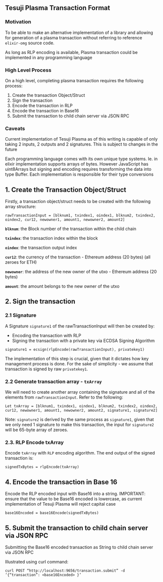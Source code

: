 ## Tesuji Plasma Transaction Format

### Motivation

To be able to make an alternative implementation of a library and allowing for generation of a plasma transaction without referring to reference `elixir-omg` source code.

As long as RLP encoding is available, Plasma transaction could be implemented in any programming language

### High Level Process

On a high level, completing plasma transaction requires the following process:

1. Create the transaction Object/Struct
2. Sign the transaction
3. Encode the transaction in RLP
4. Encode the transaction in Base16
5. Submit the transaction to child chain server via JSON RPC

### Caveats

Current implementation of Tesuji Plasma as of this writing is capable of only taking 2 inputs, 2 outputs and 2 signatures. This is subject to changes in the future

Each programming language comes with its own unique type systems. Ie. in elixir implementation supports arrays of bytes. However JavaScript has uint8Arrays but signing and encoding requires transforming the data into type Buffer. Each implementation is responsible for their type conversions


## 1. Create the Transaction Object/Struct

Firstly, a transaction object/struct needs to be created with the following array structure:

```
rawTransactionInput = [blknum1, txindex1, oindex1, blknum2, txindex2, oindex2, cur12, newowner1, amount1, newowner2, amount2]
```

**`blknum`**: the Block number of the transaction within the child chain  

**`txindex`**: the transaction index within the block

**`oindex`**: the transaction output index

**`cur12`**: the currency of the transaction - Ethereum address (20 bytes) (all zeroes for ETH)

**`newowner`**: the address of the new owner of the utxo - Ethereum address (20 bytes)

**`amount`**: the amount belongs to the new owner of the utxo

## 2. Sign the transaction

### 2.1 Signature

A Signature  `signature1` of the rawTransactionInput will then be created by:

- Encoding the transaction with RLP
- Signing the transaction with a private key via ECDSA Signing Algorithm

```
signature1 = ecsign(rlpEncode(rawTransactionInput), privatekey1)
```

The implementation of this step is crucial, given that it dictates how key management process is done.
For the sake of simplicity - we assume that transaction is signed by raw `privatekey1`.

### 2.2 Generate transaction array - `txArray`

We will need to create another array containing the signature and all of the elements from `rawTransactionInput`.
Refer to the following:

```
Let txArray = [blknum1, txindex1, oindex1, blknum2, txindex2, oindex2, cur12, newowner1, amount1, newowner2, amount2, signature1, signature2]
```

Note: `signature2` is derived by the same process as `signature1`, given that we only need 1 signature to make this transaction, the input for `signature2` will be 65-byte array of zeroes.

### 2.3. RLP Encode txArray

Encode `txArray` with `RLP` encoding algorithm.
The end output of the signed transaction is:

```
signedTxBytes = rlpEncode(txArray)
```

## 4. Encode the transaction in Base 16

Encode the RLP encoded input with Base16 into a string.
IMPORTANT: ensure that the value to be Base16 encoded is lowercase, as current  implementation of Tesuji Plasma will reject capital case

```
base16Encoded = base16Encode(signedTxBytes)
```

## 5. Submit the transaction to child chain server via JSON RPC

Submitting the Base16 encoded transaction as String to child chain server via JSON RPC

Illustrated using curl command:
```
curl POST “http://localhost:9656/transaction.submit” -d ‘{“transaction”: <base16Encoded> }’
```
